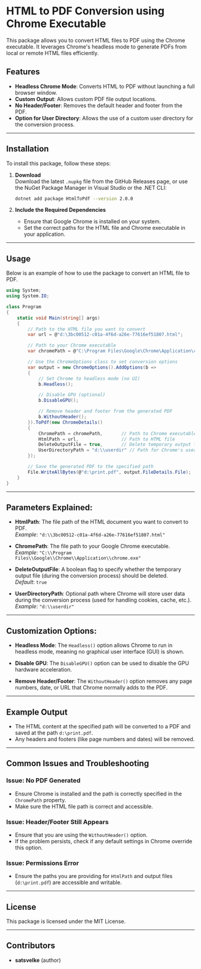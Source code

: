 
# HTML to PDF Conversion using Chrome Executable

This package allows you to convert HTML files to PDF using the Chrome executable. It leverages Chrome's headless mode to generate PDFs from local or remote HTML files efficiently.

## Features
- **Headless Chrome Mode**: Converts HTML to PDF without launching a full browser window.
- **Custom Output**: Allows custom PDF file output locations.
- **No Header/Footer**: Removes the default header and footer from the PDF.
- **Option for User Directory**: Allows the use of a custom user directory for the conversion process.

---

## Installation
To install this package, follow these steps:

1. **Download**  
   Download the latest `.nupkg` file from the GitHub Releases page, or use the NuGet Package Manager in Visual Studio or the .NET CLI:
   ```bash
   dotnet add package HtmlToPdf --version 2.0.0
   ```

2. **Include the Required Dependencies**  
   - Ensure that Google Chrome is installed on your system.
   - Set the correct paths for the HTML file and Chrome executable in your application.

---

## Usage
Below is an example of how to use the package to convert an HTML file to PDF.

```csharp
using System;
using System.IO;

class Program
{
    static void Main(string[] args)
    {
        // Path to the HTML file you want to convert
        var url = @"d:\3bc00512-c01a-4f6d-a26e-77616ef51807.html";

        // Path to your Chrome executable
        var chromePath = @"C:\Program Files\Google\Chrome\Application\chrome.exe";

        // Use the ChromeOptions class to set conversion options
        var output = new ChromeOptions().AddOptions(b =>
        {
            // Set Chrome to headless mode (no UI)
            b.Headless();

            // Disable GPU (optional)
            b.DisableGPU();

            // Remove header and footer from the generated PDF
            b.WithoutHeader();
        }).ToPdf(new ChromeDetails()
        {
            ChromePath = chromePath,       // Path to Chrome executable
            HtmlPath = url,                // Path to HTML file
            DeleteOutputFile = true,       // Delete temporary output file after conversion (optional)
            UserDirectoryPath = "d:\\userdir" // Path for Chrome's user data directory (optional)
        });

        // Save the generated PDF to the specified path
        File.WriteAllBytes(@"d:\print.pdf", output.FileDetails.File);
    }
}
```

---

## Parameters Explained:
- **HtmlPath**: The file path of the HTML document you want to convert to PDF.  
  *Example*: `"d:\\3bc00512-c01a-4f6d-a26e-77616ef51807.html"`

- **ChromePath**: The file path to your Google Chrome executable.  
  *Example*: `"C:\\Program Files\\Google\\Chrome\\Application\\chrome.exe"`

- **DeleteOutputFile**: A boolean flag to specify whether the temporary output file (during the conversion process) should be deleted.  
  *Default*: `true`

- **UserDirectoryPath**: Optional path where Chrome will store user data during the conversion process (used for handling cookies, cache, etc.).  
  *Example*: `"d:\\userdir"`

---

## Customization Options:
- **Headless Mode**: The `Headless()` option allows Chrome to run in headless mode, meaning no graphical user interface (GUI) is shown.

- **Disable GPU**: The `DisableGPU()` option can be used to disable the GPU hardware acceleration.

- **Remove Header/Footer**: The `WithoutHeader()` option removes any page numbers, date, or URL that Chrome normally adds to the PDF.

---

## Example Output
- The HTML content at the specified path will be converted to a PDF and saved at the path `d:\print.pdf`.
- Any headers and footers (like page numbers and dates) will be removed.

---

## Common Issues and Troubleshooting

### **Issue: No PDF Generated**
- Ensure Chrome is installed and the path is correctly specified in the `ChromePath` property.
- Make sure the HTML file path is correct and accessible.

### **Issue: Header/Footer Still Appears**
- Ensure that you are using the `WithoutHeader()` option.  
- If the problem persists, check if any default settings in Chrome override this option.

### **Issue: Permissions Error**
- Ensure the paths you are providing for `HtmlPath` and output files (`d:\print.pdf`) are accessible and writable.

---

## License
This package is licensed under the MIT License.

---

## Contributors
- **satsvelke** (author)
